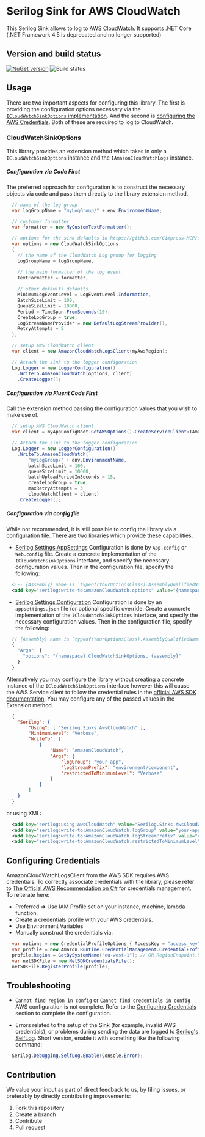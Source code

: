 # Serilog Sink for AWS CloudWatch

This Serilog Sink allows to log to [AWS CloudWatch](https://aws.amazon.com/cloudwatch/). It supports .NET Core (.NET Framework 4.5 is deprecated and no longer supported)

## Version and build status

[![NuGet version](https://badge.fury.io/nu/Serilog.Sinks.AwsCloudWatch.svg)](https://badge.fury.io/nu/Serilog.Sinks.AwsCloudWatch) ![Build status](https://ci.appveyor.com/api/projects/status/github/Cimpress-MCP/serilog-sinks-awscloudwatch?branch=master&svg=true)

## Usage
There are two important aspects for configuring this library.  The first is providing the configuration options necessary via the [`ICloudWatchSinkOptions` implementation](#CloudWatchSinkOptions).  And the second is [configuring the AWS Credentials](#Configuring-Credentials).  Both of these are required to log to CloudWatch.

### CloudWatchSinkOptions
This library provides an extension method which takes in only a `ICloudWatchSinkOptions` instance and the `IAmazonCloudWatchLogs` instance.

##### Configuration via Code First
The preferred approach for configuration is to construct the necessary objects via code and pass them directly to the library extension method.
``` cs
  // name of the log group
  var logGroupName = "myLogGroup/" + env.EnvironmentName;

  // customer formatter
  var formatter = new MyCustomTextFormatter();

  // options for the sink defaults in https://github.com/Cimpress-MCP/serilog-sinks-awscloudwatch/blob/master/src/Serilog.Sinks.AwsCloudWatch/CloudWatchSinkOptions.cs
  var options = new CloudWatchSinkOptions
  {
    // the name of the CloudWatch Log group for logging
    LogGroupName = logGroupName,

    // the main formatter of the log event
    TextFormatter = formatter,
    
    // other defaults defaults
    MinimumLogEventLevel = LogEventLevel.Information,
    BatchSizeLimit = 100,
    QueueSizeLimit = 10000,
    Period = TimeSpan.FromSeconds(10),
    CreateLogGroup = true,
    LogStreamNameProvider = new DefaultLogStreamProvider(),
    RetryAttempts = 5
  };

  // setup AWS CloudWatch client
  var client = new AmazonCloudWatchLogsClient(myAwsRegion);

  // Attach the sink to the logger configuration
  Log.Logger = new LoggerConfiguration()
    .WriteTo.AmazonCloudWatch(options, client)
    .CreateLogger();
```
  
##### Configuration via Fluent Code First 
 Call the extension method passing the configuration values that you wish to make use of.
``` cs
  // setup AWS CloudWatch client
  var client = myAppConfigRoot.GetAWSOptions().CreateServiceClient<IAmazonCloudWatchLogs>();

  // Attach the sink to the logger configuration
  Log.Logger = new LoggerConfiguration()
    .WriteTo.AmazonCloudWatch(
		"myLogGroup/" + env.EnvironmentName, 
		batchSizeLimit = 100,
		queueSizeLimit = 10000,
		batchUploadPeriodInSeconds = 15,
		createLogGroup = true,
		maxRetryAttempts = 3
		cloudWatchClient = client)
    .CreateLogger();
```

##### Configuration via config file
While not recommended, it is still possible to config the library via a configuration file.  There are two libraries which provide these capabilities.

* [Serilog.Settings.AppSettings](https://github.com/serilog/serilog-settings-appsettings)
Configuration is done by `App.config` or `Web.config` file.  Create a concrete implementation of the `ICloudWatchSinkOptions` interface, and specify the necessary configuration values.  Then in the configuration file, specify the following:

``` xml
  <!-- {Assembly} name is `typeof(YourOptionsClass).AssemblyQualifiedName` and {Namespace} is the class namespace. -->
  <add key="serilog:write-to:AmazonCloudWatch.options" value="{namespace}.CloudWatchSinkOptions, {assembly}, Version=1.0.0.0, Culture=neutral, PublicKeyToken=null" />
```

* [Serilog.Settings.Configuration](https://github.com/serilog/serilog-settings-configuration)
Configuration is done by an `appsettings.json` file (or optional specific override.  Create a concrete implementation of the `ICloudWatchSinkOptions` interface, and specify the necessary configuration values.  Then in the configuration file, specify the following:

``` js
  // {Assembly} name is `typeof(YourOptionsClass).AssemblyQualifiedName` and {Namespace} is the class namespace.
  {
    "Args": {
      "options": "{namespace}.CloudWatchSinkOptions, {assembly}"
    }
  }
```
  
  Alternatively you may configure the library without creating a concrete instance of the `ICloudWatchSinkOptions` interface however this will cause the AWS Service client to follow the credential rules in the [official AWS SDK documentation](https://docs.aws.amazon.com/sdk-for-net/v3/developer-guide/net-dg-config-creds.html). You may configure any of the passed values in the Extension method. 
  
``` json
  {
    "Serilog": {
        "Using": [ "Serilog.Sinks.AwsCloudWatch" ],
        "MinimumLevel": "Verbose",
        "WriteTo": [            
            {
                "Name": "AmazonCloudWatch",
                "Args": {
                    "logGroup": "your-app",
                    "logStreamPrefix": "environment/component",
                    "restrictedToMinimumLevel": "Verbose"
                }
            }
        ]
    }
  }
```

or using XML:

``` xml
  <add key="serilog:using:AwsCloudWatch" value="Serilog.Sinks.AwsCloudWatch" />
  <add key="serilog:write-to:AmazonCloudWatch.logGroup" value="your-app" />
  <add key="serilog:write-to:AmazonCloudWatch.logStreamPrefix" value="environment/component" />
  <add key="serilog:write-to:AmazonCloudWatch.restrictedToMinimumLevel" value="Verbose" />
```

## Configuring Credentials
AmazonCloudWatchLogsClient from the AWS SDK requires AWS credentials.  To correctly associate credentials with the library, please refer to [The Official AWS Recommendation on C#](https://docs.aws.amazon.com/sdk-for-net/v3/developer-guide/net-dg-config-creds.html) for credentials management.  To reiterate here:
* Preferred => Use IAM Profile set on your instance, machine, lambda function.
* Create a credentials profile with your AWS credentials.
* Use Environment Variables
* Manually construct the credentials via:
``` cs
  var options = new CredentialProfileOptions { AccessKey = "access_key", SecretKey = "secret_key" };
  var profile = new Amazon.Runtime.CredentialManagement.CredentialProfile("basic_profile", options);
  profile.Region = GetBySystemName("eu-west-1"); // OR RegionEndpoint.EUWest1
  var netSDKFile = new NetSDKCredentialsFile();
  netSDKFile.RegisterProfile(profile);
```

## Troubleshooting
* `Cannot find region in config` or `Cannot find credentials in config`
AWS configuration is not complete.  Refer to the [Configuring Credentials](#Configuring-Credentials) section to complete the configuration.

* Errors related to the setup of the Sink (for example, invalid AWS credentials), or problems during sending the data are logged to [Serilog's SelfLog](https://github.com/serilog/serilog/wiki/Debugging-and-Diagnostics).
Short version, enable it with something like the following command:

``` cs
  Serilog.Debugging.SelfLog.Enable(Console.Error);
```

## Contribution

We value your input as part of direct feedback to us, by filing issues, or preferably by directly contributing improvements:

1. Fork this repository
1. Create a branch
1. Contribute
1. Pull request
